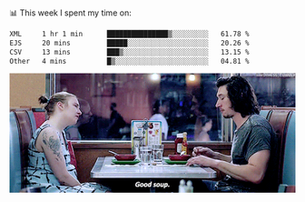 📊 This week I spent my time on:
<!--START_SECTION:waka-->

```text
XML     1 hr 1 min      ███████████████▒░░░░░░░░░   61.78 %
EJS     20 mins         █████░░░░░░░░░░░░░░░░░░░░   20.26 %
CSV     13 mins         ███▒░░░░░░░░░░░░░░░░░░░░░   13.15 %
Other   4 mins          █▒░░░░░░░░░░░░░░░░░░░░░░░   04.81 %
```

<!--END_SECTION:waka-->


![](goodSoup.gif)

